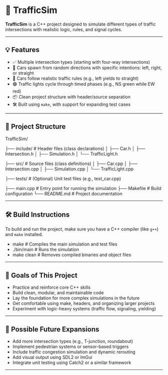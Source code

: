 # 🚦 TrafficSim

**TrafficSim** is a C++ project designed to simulate different types of traffic intersections with realistic logic, rules, and signal cycles.

---

## 💡 Features

- ✅ Multiple intersection types (starting with four-way intersections)
- 🚗 Cars spawn from random directions with specific intentions: left, right, or straight
- 🚦 Cars follow realistic traffic rules (e.g., left yields to straight)
- 🟢 Traffic lights cycle through timed phases (e.g., NS green while EW red)
- 📦 Clean project structure with header/source separation
- 🛠️ Built using `make`, with support for expanding test cases

---

## 📁 Project Structure

TrafficSim/ 

├── include/ # Header files (class declarations) │ 
├── Car.h │ 
├── Intersection.h │ 
├── Simulation.h │ 
└── TrafficLight.h 

├── src/ # Source files (class definitions) │ 
├── Car.cpp │ 
├── Intersection.cpp │ 
├── Simulation.cpp │ 
└── TrafficLight.cpp 

├── tests/ # (Optional) Unit test files (e.g., test_car.cpp) 

├── main.cpp # Entry point for running the simulation 
├── Makefile # Build configuration 
└── README.md # Project documentation

---

## 🛠️ Build Instructions

To build and run the project, make sure you have a C++ compiler (like `g++`) and `make` installed.

- make            # Compiles the main simulation and test files
- ./bin/main      # Runs the simulation
- make clean      # Removes compiled binaries and object files

---

## 🎯 Goals of This Project

- Practice and reinforce core C++ skills
- Build clean, modular, and maintainable code
- Lay the foundation for more complex simulations in the future
- Get comfortable using make, headers, and organizing larger projects
- Experiment with logic-heavy systems (traffic flow, signaling, yielding)

---

## 🔧 Possible Future Expansions

- Add more intersection types (e.g., T-junction, roundabout)
- Implement pedestrian systems or sensor-based triggers
- Include traffic congestion simulation and dynamic rerouting
- Add visual output using SDL2 or ImGui
- Integrate unit testing using Catch2 or a similar framework

---

